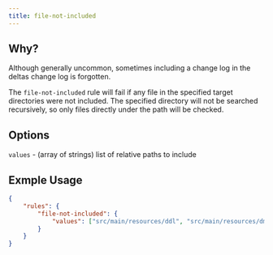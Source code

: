 ```yaml
---
title: file-not-included
---
```


## Why?

Although generally uncommon, sometimes including a change log in the deltas change log is forgotten.

The `file-not-included` rule will fail if any file in the specified target directories were not included.
The specified directory will not be searched recursively, so only files directly under the path will be checked.

## Options

`values` - (array of strings) list of relative paths to include

## Exmple Usage

```json
{
    "rules": {
        "file-not-included": {
            "values": ["src/main/resources/ddl", "src/main/resources/dml"]
        }
    }
}
```
